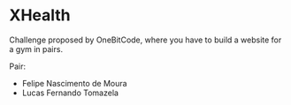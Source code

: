 # XHealth
Challenge proposed by OneBitCode, where you have to build a website for a gym in pairs.  

Pair:  

- Felipe Nascimento de Moura  
- Lucas Fernando Tomazela
